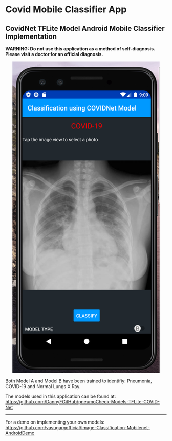 # Covid Mobile Classifier App
## CovidNet TFLite Model Android Mobile Classifier Implementation

__WARNING: Do not use this application as a method of self-diagnosis. Please visit a doctor for an official diagnosis.__

<p align="center">
  <img width="460" src="screenshots/screenshot01.png">
</p>

Both Model A and Model B have been trained to identifiy: Pneumonia, COVID-19 and Normal Lungs X Ray.


The models used in this application can be found at:
https://github.com/DannyFGitHub/pneumoCheck-Models-TFLite-COVID-Net




---

For a demo on implementing your own models:
https://github.com/vasugargofficial/Image-Classification-Mobilenet-AndroidDemo
